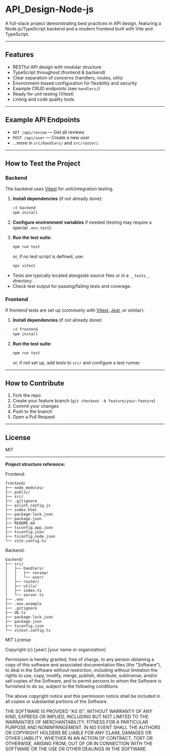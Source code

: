 # API_Design-Node-js

A full-stack project demonstrating best practices in API design, featuring a Node.js/TypeScript backend and a modern frontend built with Vite and TypeScript.

---


## Features

- RESTful API design with modular structure
- TypeScript throughout (frontend & backend)
- Clear separation of concerns (handlers, routes, utils)
- Environment-based configuration for flexibility and security
- Example CRUD endpoints (see `handlers/`)
- Ready for unit testing (Vitest)
- Linting and code quality tools

---

## Example API Endpoints

- `GET /api/review` — Get all reviews
- `POST /api/user` — Create a new user
- ...more in `src/handlers/` and `src/router/`.

---

## How to Test the Project

### Backend

The backend uses [Vitest](https://vitest.dev/) for unit/integration testing.

1. **Install dependencies** (if not already done):
    ```bash
    cd backend
    npm install
    ```

2. **Configure environment variables** if needed (testing may require a special `.env.test`).

3. **Run the test suite**:
    ```bash
    npm run test
    ```
    or, if no test script is defined, use:
    ```bash
    npx vitest
    ```

- Tests are typically located alongside source files or in a `__tests__` directory.
- Check test output for passing/failing tests and coverage.

### Frontend

If frontend tests are set up (commonly with [Vitest](https://vitest.dev/), [Jest](https://jestjs.io/), or similar):

1. **Install dependencies** (if not already done):
    ```bash
    cd frontend
    npm install
    ```

2. **Run the test suite**:
    ```bash
    npm run test
    ```
    or, if not set up, add tests to `src/` and configure a test runner.

---

## How to Contribute

1. Fork the repo
2. Create your feature branch (`git checkout -b feature/your-feature`)
3. Commit your changes
4. Push to the branch
5. Open a Pull Request

---

## License

MIT

---

**Project structure reference:**

Frontend:
```
frontend/
├── node_modules/
├── public/
├── src/
├── .gitignore
├── eslint.config.js
├── index.html
├── package-lock.json
├── package.json
├── README.md
├── tsconfig.app.json
├── tsconfig.json
├── tsconfig.node.json
└── vite.config.ts
```

Backend:
```
backend/
├── src/
│   ├── handlers/
│   │   ├── review/
│   │   └── user/
│   ├── router/
│   ├── utils/
│   ├── index.ts
│   └── server.ts
├── .env
├── .env.example
├── .gitignore
├── db.ts
├── package-lock.json
├── package.json
├── tsconfig.json
└── vitest.config.ts
```
MIT License

Copyright (c) [year] [your name or organization]

Permission is hereby granted, free of charge, to any person obtaining a copy
of this software and associated documentation files (the "Software"), to deal
in the Software without restriction, including without limitation the rights
to use, copy, modify, merge, publish, distribute, sublicense, and/or sell
copies of the Software, and to permit persons to whom the Software is
furnished to do so, subject to the following conditions:

The above copyright notice and this permission notice shall be included in all
copies or substantial portions of the Software.

THE SOFTWARE IS PROVIDED "AS IS", WITHOUT WARRANTY OF ANY KIND, EXPRESS OR
IMPLIED, INCLUDING BUT NOT LIMITED TO THE WARRANTIES OF MERCHANTABILITY,
FITNESS FOR A PARTICULAR PURPOSE AND NONINFRINGEMENT. IN NO EVENT SHALL THE
AUTHORS OR COPYRIGHT HOLDERS BE LIABLE FOR ANY CLAIM, DAMAGES OR OTHER
LIABILITY, WHETHER IN AN ACTION OF CONTRACT, TORT OR OTHERWISE, ARISING FROM,
OUT OF OR IN CONNECTION WITH THE SOFTWARE OR THE USE OR OTHER DEALINGS IN THE
SOFTWARE.
